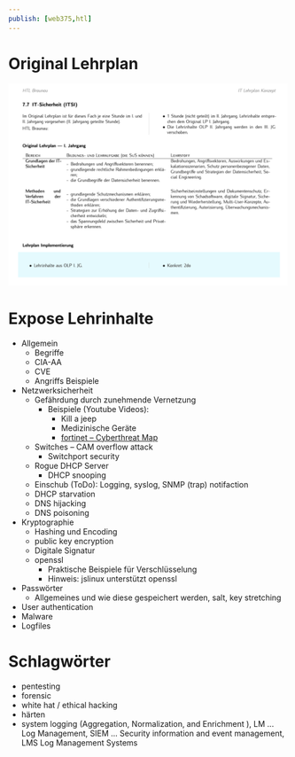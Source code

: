 ```yaml
---
publish: [web375,htl]
---
```






# Original Lehrplan

![Lehrplan](Lehrplan.png)

 # Expose Lehrinhalte

 - Allgemein
    - Begriffe
    - CIA-AA
    - CVE
    - Angriffs Beispiele
 - Netzwerksicherheit
    - Gefährdung durch zunehmende Vernetzung
      - Beispiele (Youtube Videos):
        - Kill a jeep
        - Medizinische Geräte
        - [ fortinet – Cyberthreat Map](http://threatmap.fortiguard.com)
    - Switches – CAM overflow attack
      - Switchport security
    - Rogue DHCP Server
      - DHCP snooping
    - Einschub (ToDo): Logging, syslog, SNMP (trap) notifaction
    - DHCP starvation
    - DNS hijacking
    - DNS poisoning
 - Kryptographie
     - Hashing und Encoding
     - public key encryption
     - Digitale Signatur
     - openssl
         - Praktische Beispiele für Verschlüsselung
         - Hinweis: jslinux unterstützt openssl
- Passwörter
    - Allgemeines und wie diese gespeichert werden, salt, key stretching
- User authentication
- Malware
- Logfiles





# Schlagwörter

- pentesting
- forensic
- white hat / ethical hacking
- härten
- system logging (Aggregation, Normalization, and Enrichment [](https://securosis.com/blog/understanding-and-selecting-siem-lm-aggregation-normalization-and-enrichmen)), LM ... Log Management, SIEM ... Security information and event management, LMS Log Management Systems

